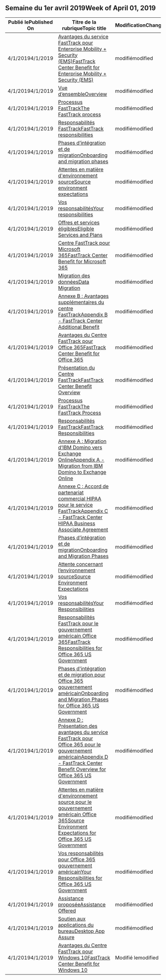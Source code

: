 <!-- This file is generated automatically each week. Changes made to this file will be overwritten.-->




## <a name="week-of-april-01-2019"></a><span data-ttu-id="9d989-101">Semaine du 1er avril 2019</span><span class="sxs-lookup"><span data-stu-id="9d989-101">Week of April 01, 2019</span></span>


| <span data-ttu-id="9d989-102">Publié le</span><span class="sxs-lookup"><span data-stu-id="9d989-102">Published On</span></span> |<span data-ttu-id="9d989-103">Titre de la rubrique</span><span class="sxs-lookup"><span data-stu-id="9d989-103">Topic title</span></span> | <span data-ttu-id="9d989-104">Modification</span><span class="sxs-lookup"><span data-stu-id="9d989-104">Change</span></span> |
|------|------------|--------|
| <span data-ttu-id="9d989-105">4/1/2019</span><span class="sxs-lookup"><span data-stu-id="9d989-105">4/1/2019</span></span> | [<span data-ttu-id="9d989-106">Avantages du service FastTrack pour Enterprise Mobility + Security (EMS)</span><span class="sxs-lookup"><span data-stu-id="9d989-106">FastTrack Center Benefit for Enterprise Mobility + Security (EMS)</span></span>](/FastTrack/ems-fasttrack-benefit-for-ems) | <span data-ttu-id="9d989-107">modifié</span><span class="sxs-lookup"><span data-stu-id="9d989-107">modified</span></span> |
| <span data-ttu-id="9d989-108">4/1/2019</span><span class="sxs-lookup"><span data-stu-id="9d989-108">4/1/2019</span></span> | [<span data-ttu-id="9d989-109">Vue d’ensemble</span><span class="sxs-lookup"><span data-stu-id="9d989-109">Overview</span></span>](/FastTrack/ems-fasttrack-benefit-overview) | <span data-ttu-id="9d989-110">modifié</span><span class="sxs-lookup"><span data-stu-id="9d989-110">modified</span></span> |
| <span data-ttu-id="9d989-111">4/1/2019</span><span class="sxs-lookup"><span data-stu-id="9d989-111">4/1/2019</span></span> | [<span data-ttu-id="9d989-112">Processus FastTrack</span><span class="sxs-lookup"><span data-stu-id="9d989-112">The FastTrack process</span></span>](/FastTrack/ems-fasttrack-process) | <span data-ttu-id="9d989-113">modifié</span><span class="sxs-lookup"><span data-stu-id="9d989-113">modified</span></span> |
| <span data-ttu-id="9d989-114">4/1/2019</span><span class="sxs-lookup"><span data-stu-id="9d989-114">4/1/2019</span></span> | [<span data-ttu-id="9d989-115">Responsabilités FastTrack</span><span class="sxs-lookup"><span data-stu-id="9d989-115">FastTrack responsibilities</span></span>](/FastTrack/ems-fasttrack-responsibilities) | <span data-ttu-id="9d989-116">modifié</span><span class="sxs-lookup"><span data-stu-id="9d989-116">modified</span></span> |
| <span data-ttu-id="9d989-117">4/1/2019</span><span class="sxs-lookup"><span data-stu-id="9d989-117">4/1/2019</span></span> | [<span data-ttu-id="9d989-118">Phases d’intégration et de migration</span><span class="sxs-lookup"><span data-stu-id="9d989-118">Onboarding and migration phases</span></span>](/FastTrack/ems-onboarding-phases) | <span data-ttu-id="9d989-119">modifié</span><span class="sxs-lookup"><span data-stu-id="9d989-119">modified</span></span> |
| <span data-ttu-id="9d989-120">4/1/2019</span><span class="sxs-lookup"><span data-stu-id="9d989-120">4/1/2019</span></span> | [<span data-ttu-id="9d989-121">Attentes en matière d'environnement source</span><span class="sxs-lookup"><span data-stu-id="9d989-121">Source environment expectations</span></span>](/FastTrack/ems-source-environment-expectations) | <span data-ttu-id="9d989-122">modifié</span><span class="sxs-lookup"><span data-stu-id="9d989-122">modified</span></span> |
| <span data-ttu-id="9d989-123">4/1/2019</span><span class="sxs-lookup"><span data-stu-id="9d989-123">4/1/2019</span></span> | [<span data-ttu-id="9d989-124">Vos responsabilités</span><span class="sxs-lookup"><span data-stu-id="9d989-124">Your responsibilities</span></span>](/FastTrack/ems-your-responsibilities) | <span data-ttu-id="9d989-125">modifié</span><span class="sxs-lookup"><span data-stu-id="9d989-125">modified</span></span> |
| <span data-ttu-id="9d989-126">4/1/2019</span><span class="sxs-lookup"><span data-stu-id="9d989-126">4/1/2019</span></span> | [<span data-ttu-id="9d989-127">Offres et services éligibles</span><span class="sxs-lookup"><span data-stu-id="9d989-127">Eligible Services and Plans</span></span>](/FastTrack/m365-eligible-services-and-plans) | <span data-ttu-id="9d989-128">modifié</span><span class="sxs-lookup"><span data-stu-id="9d989-128">modified</span></span> |
| <span data-ttu-id="9d989-129">4/1/2019</span><span class="sxs-lookup"><span data-stu-id="9d989-129">4/1/2019</span></span> | [<span data-ttu-id="9d989-130">Centre FastTrack pour Microsoft 365</span><span class="sxs-lookup"><span data-stu-id="9d989-130">FastTrack Center Benefit for Microsoft 365</span></span>](/FastTrack/m365-fasttrack-benefit-overview) | <span data-ttu-id="9d989-131">modifié</span><span class="sxs-lookup"><span data-stu-id="9d989-131">modified</span></span> |
| <span data-ttu-id="9d989-132">4/1/2019</span><span class="sxs-lookup"><span data-stu-id="9d989-132">4/1/2019</span></span> | [<span data-ttu-id="9d989-133">Migration des données</span><span class="sxs-lookup"><span data-stu-id="9d989-133">Data Migration</span></span>](/FastTrack/o365-data-migration) | <span data-ttu-id="9d989-134">modifié</span><span class="sxs-lookup"><span data-stu-id="9d989-134">modified</span></span> |
| <span data-ttu-id="9d989-135">4/1/2019</span><span class="sxs-lookup"><span data-stu-id="9d989-135">4/1/2019</span></span> | [<span data-ttu-id="9d989-136">Annexe B : Avantages supplémentaires du centre FastTrack</span><span class="sxs-lookup"><span data-stu-id="9d989-136">Appendix B - FastTrack Center Additional Benefit</span></span>](/FastTrack/o365-fasttrack-additional-benefits) | <span data-ttu-id="9d989-137">modifié</span><span class="sxs-lookup"><span data-stu-id="9d989-137">modified</span></span> |
| <span data-ttu-id="9d989-138">4/1/2019</span><span class="sxs-lookup"><span data-stu-id="9d989-138">4/1/2019</span></span> | [<span data-ttu-id="9d989-139">Avantages du Centre FastTrack pour Office 365</span><span class="sxs-lookup"><span data-stu-id="9d989-139">FastTrack Center Benefit for Office 365</span></span>](/FastTrack/o365-fasttrack-benefit-for-office-365) | <span data-ttu-id="9d989-140">modifié</span><span class="sxs-lookup"><span data-stu-id="9d989-140">modified</span></span> |
| <span data-ttu-id="9d989-141">4/1/2019</span><span class="sxs-lookup"><span data-stu-id="9d989-141">4/1/2019</span></span> | [<span data-ttu-id="9d989-142">Présentation du Centre FastTrack</span><span class="sxs-lookup"><span data-stu-id="9d989-142">FastTrack Center Benefit Overview</span></span>](/FastTrack/o365-fasttrack-benefit-overview) | <span data-ttu-id="9d989-143">modifié</span><span class="sxs-lookup"><span data-stu-id="9d989-143">modified</span></span> |
| <span data-ttu-id="9d989-144">4/1/2019</span><span class="sxs-lookup"><span data-stu-id="9d989-144">4/1/2019</span></span> | [<span data-ttu-id="9d989-145">Processus FastTrack</span><span class="sxs-lookup"><span data-stu-id="9d989-145">The FastTrack Process</span></span>](/FastTrack/o365-fasttrack-process) | <span data-ttu-id="9d989-146">modifié</span><span class="sxs-lookup"><span data-stu-id="9d989-146">modified</span></span> |
| <span data-ttu-id="9d989-147">4/1/2019</span><span class="sxs-lookup"><span data-stu-id="9d989-147">4/1/2019</span></span> | [<span data-ttu-id="9d989-148">Responsabilités FastTrack</span><span class="sxs-lookup"><span data-stu-id="9d989-148">FastTrack Responsibilities</span></span>](/FastTrack/o365-fasttrack-responsibilities) | <span data-ttu-id="9d989-149">modifié</span><span class="sxs-lookup"><span data-stu-id="9d989-149">modified</span></span> |
| <span data-ttu-id="9d989-150">4/1/2019</span><span class="sxs-lookup"><span data-stu-id="9d989-150">4/1/2019</span></span> | [<span data-ttu-id="9d989-151">Annexe A : Migration d’IBM Domino vers Exchange Online</span><span class="sxs-lookup"><span data-stu-id="9d989-151">Appendix A - Migration from IBM Domino to Exchange Online</span></span>](/FastTrack/o365-from-ibm-domino-to-exchange-online) | <span data-ttu-id="9d989-152">modifié</span><span class="sxs-lookup"><span data-stu-id="9d989-152">modified</span></span> |
| <span data-ttu-id="9d989-153">4/1/2019</span><span class="sxs-lookup"><span data-stu-id="9d989-153">4/1/2019</span></span> | [<span data-ttu-id="9d989-154">Annexe C : Accord de partenariat commercial HIPAA pour le service FastTrack</span><span class="sxs-lookup"><span data-stu-id="9d989-154">Appendix C - FastTrack Center HIPAA Business Associate Agreement</span></span>](/FastTrack/o365-hipaa-business-associate-agreement) | <span data-ttu-id="9d989-155">modifié</span><span class="sxs-lookup"><span data-stu-id="9d989-155">modified</span></span> |
| <span data-ttu-id="9d989-156">4/1/2019</span><span class="sxs-lookup"><span data-stu-id="9d989-156">4/1/2019</span></span> | [<span data-ttu-id="9d989-157">Phases d’intégration et de migration</span><span class="sxs-lookup"><span data-stu-id="9d989-157">Onboarding and Migration Phases</span></span>](/FastTrack/o365-onboarding-and-migration) | <span data-ttu-id="9d989-158">modifié</span><span class="sxs-lookup"><span data-stu-id="9d989-158">modified</span></span> |
| <span data-ttu-id="9d989-159">4/1/2019</span><span class="sxs-lookup"><span data-stu-id="9d989-159">4/1/2019</span></span> | [<span data-ttu-id="9d989-160">Attente concernant l’environnement source</span><span class="sxs-lookup"><span data-stu-id="9d989-160">Source Environment Expectations</span></span>](/FastTrack/o365-source-environment-expectations) | <span data-ttu-id="9d989-161">modifié</span><span class="sxs-lookup"><span data-stu-id="9d989-161">modified</span></span> |
| <span data-ttu-id="9d989-162">4/1/2019</span><span class="sxs-lookup"><span data-stu-id="9d989-162">4/1/2019</span></span> | [<span data-ttu-id="9d989-163">Vos responsabilités</span><span class="sxs-lookup"><span data-stu-id="9d989-163">Your Responsibilities</span></span>](/FastTrack/o365-your-responsibilities) | <span data-ttu-id="9d989-164">modifié</span><span class="sxs-lookup"><span data-stu-id="9d989-164">modified</span></span> |
| <span data-ttu-id="9d989-165">4/1/2019</span><span class="sxs-lookup"><span data-stu-id="9d989-165">4/1/2019</span></span> | [<span data-ttu-id="9d989-166">Responsabilités FastTrack pour le gouvernement américain Office 365</span><span class="sxs-lookup"><span data-stu-id="9d989-166">FastTrack Responsibilities for Office 365 US Government</span></span>](/FastTrack/us-gov-appendix-fasttrack-responsibilities) | <span data-ttu-id="9d989-167">modifié</span><span class="sxs-lookup"><span data-stu-id="9d989-167">modified</span></span> |
| <span data-ttu-id="9d989-168">4/1/2019</span><span class="sxs-lookup"><span data-stu-id="9d989-168">4/1/2019</span></span> | [<span data-ttu-id="9d989-169">Phases d'intégration et de migration pour Office 365 gouvernement américain</span><span class="sxs-lookup"><span data-stu-id="9d989-169">Onboarding and Migration Phases for Office 365 US Government</span></span>](/FastTrack/us-gov-appendix-onboarding-and-migration) | <span data-ttu-id="9d989-170">modifié</span><span class="sxs-lookup"><span data-stu-id="9d989-170">modified</span></span> |
| <span data-ttu-id="9d989-171">4/1/2019</span><span class="sxs-lookup"><span data-stu-id="9d989-171">4/1/2019</span></span> | [<span data-ttu-id="9d989-172">Annexe D : Présentation des avantages du service FastTrack pour Office 365 pour le gouvernement américain</span><span class="sxs-lookup"><span data-stu-id="9d989-172">Appendix D - FastTrack Center Benefit Overview for Office 365 US Government</span></span>](/FastTrack/us-gov-appendix-overview) | <span data-ttu-id="9d989-173">modifié</span><span class="sxs-lookup"><span data-stu-id="9d989-173">modified</span></span> |
| <span data-ttu-id="9d989-174">4/1/2019</span><span class="sxs-lookup"><span data-stu-id="9d989-174">4/1/2019</span></span> | [<span data-ttu-id="9d989-175">Attentes en matière d'environnement source pour le gouvernement américain Office 365</span><span class="sxs-lookup"><span data-stu-id="9d989-175">Source Environment Expectations for Office 365 US Government</span></span>](/FastTrack/us-gov-appendix-source-environment-expectations) | <span data-ttu-id="9d989-176">modifié</span><span class="sxs-lookup"><span data-stu-id="9d989-176">modified</span></span> |
| <span data-ttu-id="9d989-177">4/1/2019</span><span class="sxs-lookup"><span data-stu-id="9d989-177">4/1/2019</span></span> | [<span data-ttu-id="9d989-178">Vos responsabilités pour Office 365 gouvernement américain</span><span class="sxs-lookup"><span data-stu-id="9d989-178">Your Responsibilities for Office 365 US Government</span></span>](/FastTrack/us-gov-appendix-your-responsibilities) | <span data-ttu-id="9d989-179">modifié</span><span class="sxs-lookup"><span data-stu-id="9d989-179">modified</span></span> |
| <span data-ttu-id="9d989-180">4/1/2019</span><span class="sxs-lookup"><span data-stu-id="9d989-180">4/1/2019</span></span> | [<span data-ttu-id="9d989-181">Assistance proposée</span><span class="sxs-lookup"><span data-stu-id="9d989-181">Assistance Offered</span></span>](/FastTrack/win-10-daa-assistance-offered) | <span data-ttu-id="9d989-182">modifié</span><span class="sxs-lookup"><span data-stu-id="9d989-182">modified</span></span> |
| <span data-ttu-id="9d989-183">4/1/2019</span><span class="sxs-lookup"><span data-stu-id="9d989-183">4/1/2019</span></span> | [<span data-ttu-id="9d989-184">Soutien aux applications du bureau</span><span class="sxs-lookup"><span data-stu-id="9d989-184">Desktop App Assure</span></span>](/FastTrack/win-10-desktop-app-assure) | <span data-ttu-id="9d989-185">modifié</span><span class="sxs-lookup"><span data-stu-id="9d989-185">modified</span></span> |
| <span data-ttu-id="9d989-186">4/1/2019</span><span class="sxs-lookup"><span data-stu-id="9d989-186">4/1/2019</span></span> | [<span data-ttu-id="9d989-187">Avantages du Centre FastTrack pour Windows 10</span><span class="sxs-lookup"><span data-stu-id="9d989-187">FastTrack Center Benefit for Windows 10</span></span>](/FastTrack/win-10-fasttrack-benefit-for-windows-10) | <span data-ttu-id="9d989-188">Modifié le</span><span class="sxs-lookup"><span data-stu-id="9d989-188">modified</span></span> |

